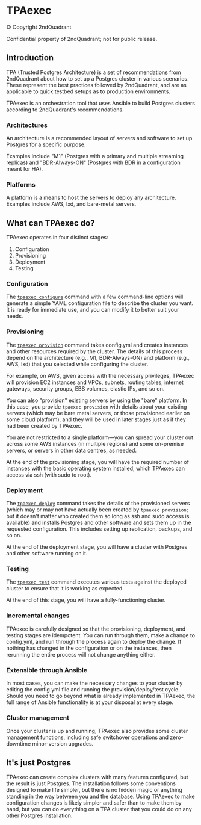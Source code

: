 TPAexec
=======

© Copyright 2ndQuadrant

Confidential property of 2ndQuadrant; not for public release.

## Introduction

TPA (Trusted Postgres Architecture) is a set of recommendations from
2ndQuadrant about how to set up a Postgres cluster in various scenarios.
These represent the best practices followed by 2ndQuadrant, and are as
applicable to quick testbed setups as to production environments.

TPAexec is an orchestration tool that uses Ansible to build Postgres
clusters according to 2ndQuadrant's recommendations.

### Architectures

An architecture is a recommended layout of servers and software to set
up Postgres for a specific purpose.

Examples include "M1" (Postgres with a primary and multiple streaming
replicas) and "BDR-Always-ON" (Postgres with BDR in a configuration
meant for HA).

### Platforms

A platform is a means to host the servers to deploy any architecture.
Examples include AWS, lxd, and bare-metal servers.

## What can TPAexec do?

TPAexec operates in four distinct stages:

1. Configuration
2. Provisioning
3. Deployment
4. Testing

### Configuration

The [``tpaexec configure``](tpaexec-configure.md)
command with a few command-line options will
generate a simple YAML configuration file to describe the cluster you
want. It is ready for immediate use, and you can modify it to better
suit your needs.

### Provisioning

The [``tpaexec provision``](tpaexec-provision.md)
command takes config.yml and creates instances
and other resources required by the cluster. The details of this process
depend on the architecture (e.g., M1, BDR-Always-ON) and platform (e.g.,
AWS, lxd) that you selected while configuring the cluster.

For example, on AWS, given access with the necessary privileges, TPAexec
will provision EC2 instances and VPCs, subnets, routing tables, internet
gateways, security groups, EBS volumes, elastic IPs, and so on.

You can also "provision" existing servers by using the "bare" platform.
In this case, you provide ``tpaexec provision`` with details about your
existing servers (which may be bare metal servers, or those provisioned
earlier on some cloud platform), and they will be used in later stages
just as if they had been created by TPAexec.

You are not restricted to a single platform—you can spread your cluster
out across some AWS instances (in multiple regions) and some on-premise
servers, or servers in other data centres, as needed.

At the end of the provisioning stage, you will have the required number
of instances with the basic operating system installed, which TPAexec
can access via ssh (with sudo to root).

### Deployment

The [``tpaexec deploy``](tpaexec-deploy.md)
command takes the details of the provisioned
servers (which may or may not have actually been created by ``tpaexec
provision``; but it doesn't matter who created them so long as ssh and
sudo access is available) and installs Postgres and other software and
sets them up in the requested configuration. This includes setting up
replication, backups, and so on.

At the end of the deployment stage, you will have a cluster with
Postgres and other software running on it.

### Testing

The [``tpaexec test``](tpaexec-test.md) command executes various tests
against the deployed cluster to ensure that it is working as expected.

At the end of this stage, you will have a fully-functioning cluster.

### Incremental changes

TPAexec is carefully designed so that the provisioning, deployment, and
testing stages are idempotent. You can run through them, make a change
to config.yml, and run through the process again to deploy the change.
If nothing has changed in the configuration or on the instances, then
rerunning the entire process will not change anything either.

### Extensible through Ansible

In most cases, you can make the necessary changes to your cluster by
editing the config.yml file and running the provision/deploy/test cycle.
Should you need to go beyond what is already implemented in TPAexec, the
full range of Ansible functionality is at your disposal at every stage.

### Cluster management

Once your cluster is up and running, TPAexec also provides some cluster
management functions, including safe switchover operations and
zero-downtime minor-version upgrades.

## It's just Postgres

TPAexec can create complex clusters with many features configured, but
the result is just Postgres. The installation follows some conventions
designed to make life simpler, but there is no hidden magic or anything
standing in the way between you and the database. Using TPAexec to make
configuration changes is likely simpler and safer than to make them by
hand, but you can do everything on a TPA cluster that you could do on
any other Postgres installation.
